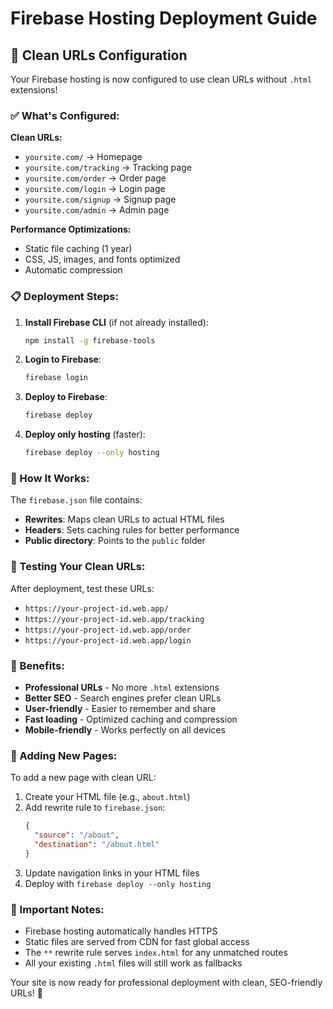 # Firebase Hosting Deployment Guide

## 🚀 Clean URLs Configuration

Your Firebase hosting is now configured to use clean URLs without `.html` extensions!

### ✅ What's Configured:

**Clean URLs:**
- `yoursite.com/` → Homepage
- `yoursite.com/tracking` → Tracking page
- `yoursite.com/order` → Order page
- `yoursite.com/login` → Login page
- `yoursite.com/signup` → Signup page
- `yoursite.com/admin` → Admin page

**Performance Optimizations:**
- Static file caching (1 year)
- CSS, JS, images, and fonts optimized
- Automatic compression

### 📋 Deployment Steps:

1. **Install Firebase CLI** (if not already installed):
   ```bash
   npm install -g firebase-tools
   ```

2. **Login to Firebase**:
   ```bash
   firebase login
   ```

3. **Deploy to Firebase**:
   ```bash
   firebase deploy
   ```

4. **Deploy only hosting** (faster):
   ```bash
   firebase deploy --only hosting
   ```

### 🔧 How It Works:

The `firebase.json` file contains:
- **Rewrites**: Maps clean URLs to actual HTML files
- **Headers**: Sets caching rules for better performance
- **Public directory**: Points to the `public` folder

### 🧪 Testing Your Clean URLs:

After deployment, test these URLs:
- `https://your-project-id.web.app/`
- `https://your-project-id.web.app/tracking`
- `https://your-project-id.web.app/order`
- `https://your-project-id.web.app/login`

### 📱 Benefits:

- **Professional URLs** - No more `.html` extensions
- **Better SEO** - Search engines prefer clean URLs
- **User-friendly** - Easier to remember and share
- **Fast loading** - Optimized caching and compression
- **Mobile-friendly** - Works perfectly on all devices

### 🔄 Adding New Pages:

To add a new page with clean URL:

1. Create your HTML file (e.g., `about.html`)
2. Add rewrite rule to `firebase.json`:
   ```json
   {
     "source": "/about",
     "destination": "/about.html"
   }
   ```
3. Update navigation links in your HTML files
4. Deploy with `firebase deploy --only hosting`

### 🚨 Important Notes:

- Firebase hosting automatically handles HTTPS
- Static files are served from CDN for fast global access
- The `**` rewrite rule serves `index.html` for any unmatched routes
- All your existing `.html` files will still work as fallbacks

Your site is now ready for professional deployment with clean, SEO-friendly URLs! 🎉 